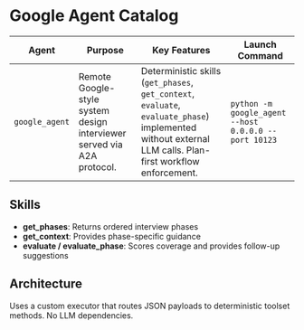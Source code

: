 # Google Agent Catalog

| Agent | Purpose | Key Features | Launch Command |
| ----- | ------- | ------------ | -------------- |
| `google_agent` | Remote Google-style system design interviewer served via A2A protocol. | Deterministic skills (`get_phases`, `get_context`, `evaluate`, `evaluate_phase`) implemented without external LLM calls. Plan-first workflow enforcement. | `python -m google_agent --host 0.0.0.0 --port 10123` |

## Skills

- **get_phases**: Returns ordered interview phases
- **get_context**: Provides phase-specific guidance
- **evaluate / evaluate_phase**: Scores coverage and provides follow-up suggestions

## Architecture

Uses a custom executor that routes JSON payloads to deterministic toolset methods. No LLM dependencies.

